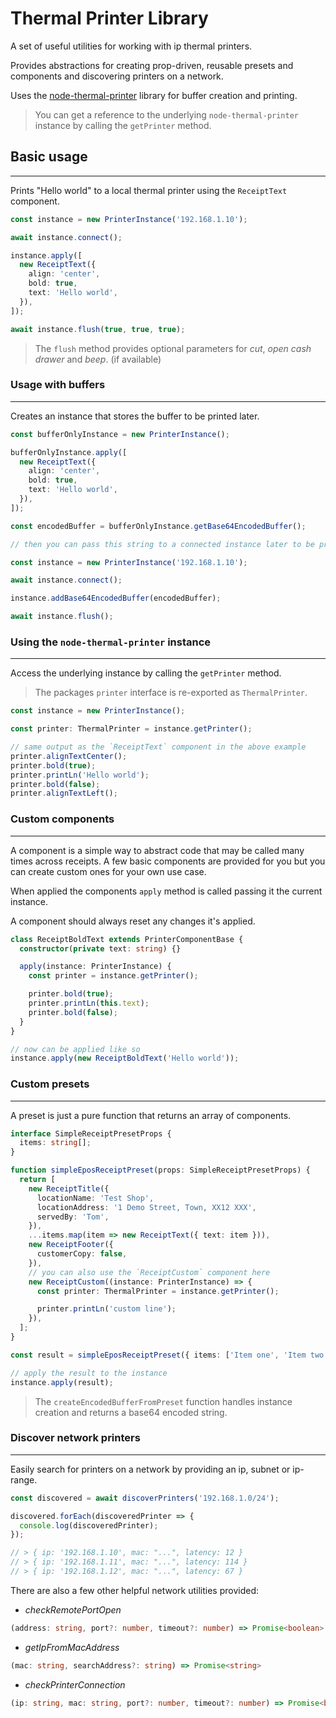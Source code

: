 # Thermal Printer Library

A set of useful utilities for working with ip thermal printers.

Provides abstractions for creating prop-driven, reusable presets and components and discovering printers on a network.

Uses the [node-thermal-printer](https://www.npmjs.com/package/node-thermal-printer) library for buffer creation and printing.

> You can get a reference to the underlying `node-thermal-printer` instance by calling the `getPrinter` method.

## Basic usage

---

Prints "Hello world" to a local thermal printer using the `ReceiptText` component.

```ts
const instance = new PrinterInstance('192.168.1.10');

await instance.connect();

instance.apply([
  new ReceiptText({
    align: 'center',
    bold: true,
    text: 'Hello world',
  }),
]);

await instance.flush(true, true, true);
```

> The `flush` method provides optional parameters for _cut_, _open cash drawer_ and _beep_. (if available)

### Usage with buffers

---

Creates an instance that stores the buffer to be printed later.

```ts
const bufferOnlyInstance = new PrinterInstance();

bufferOnlyInstance.apply([
  new ReceiptText({
    align: 'center',
    bold: true,
    text: 'Hello world',
  }),
]);

const encodedBuffer = bufferOnlyInstance.getBase64EncodedBuffer();

// then you can pass this string to a connected instance later to be printed

const instance = new PrinterInstance('192.168.1.10');

await instance.connect();

instance.addBase64EncodedBuffer(encodedBuffer);

await instance.flush();
```

### Using the `node-thermal-printer` instance

---

Access the underlying instance by calling the `getPrinter` method.

> The packages `printer` interface is re-exported as `ThermalPrinter`.

```ts
const instance = new PrinterInstance();

const printer: ThermalPrinter = instance.getPrinter();

// same output as the `ReceiptText` component in the above example
printer.alignTextCenter();
printer.bold(true);
printer.printLn('Hello world');
printer.bold(false);
printer.alignTextLeft();
```

### Custom components

---

A component is a simple way to abstract code that may be called many times
across receipts. A few basic components are provided for you but you can create
custom ones for your own use case.

When applied the components `apply` method is called passing it the current instance.

A component should always reset any changes it's applied.

```ts
class ReceiptBoldText extends PrinterComponentBase {
  constructor(private text: string) {}

  apply(instance: PrinterInstance) {
    const printer = instance.getPrinter();

    printer.bold(true);
    printer.printLn(this.text);
    printer.bold(false);
  }
}

// now can be applied like so
instance.apply(new ReceiptBoldText('Hello world'));
```

### Custom presets

---

A preset is just a pure function that returns an array of components.

```ts
interface SimpleReceiptPresetProps {
  items: string[];
}

function simpleEposReceiptPreset(props: SimpleReceiptPresetProps) {
  return [
    new ReceiptTitle({
      locationName: 'Test Shop',
      locationAddress: '1 Demo Street, Town, XX12 XXX',
      servedBy: 'Tom',
    }),
    ...items.map(item => new ReceiptText({ text: item })),
    new ReceiptFooter({
      customerCopy: false,
    }),
    // you can also use the `ReceiptCustom` component here
    new ReceiptCustom((instance: PrinterInstance) => {
      const printer: ThermalPrinter = instance.getPrinter();

      printer.printLn('custom line');
    }),
  ];
}

const result = simpleEposReceiptPreset({ items: ['Item one', 'Item two'] });

// apply the result to the instance
instance.apply(result);
```

> The `createEncodedBufferFromPreset` function handles instance creation and returns a base64 encoded string.

### Discover network printers

---

Easily search for printers on a network by providing an ip, subnet or ip-range.

```ts
const discovered = await discoverPrinters('192.168.1.0/24');

discovered.forEach(discoveredPrinter => {
  console.log(discoveredPrinter);
});

// > { ip: '192.168.1.10', mac: "...", latency: 12 }
// > { ip: '192.168.1.11', mac: "...", latency: 114 }
// > { ip: '192.168.1.12', mac: "...", latency: 67 }
```

There are also a few other helpful network utilities provided:

- _checkRemotePortOpen_

```ts
(address: string, port?: number, timeout?: number) => Promise<boolean>
```

- _getIpFromMacAddress_

```ts
(mac: string, searchAddress?: string) => Promise<string>
```

- _checkPrinterConnection_

```ts
(ip: string, mac: string, port?: number, timeout?: number) => Promise<boolean>
```
